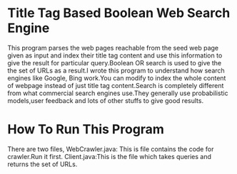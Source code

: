 Title Tag Based Boolean Web Search Engine
======================
This program parses the web pages reachable from the seed web page given as input and index their title tag content and use this information to give the result for particular query.Boolean OR search is used to give the the set of URLs as a result.I wrote this program to understand how search engines like Google, Bing work.You can modify to index the whole content of webpage instead of just title tag content.Search is completely different from what commercial search engines use.They generally use probabilistic models,user feedback and lots of other stuffs to give good results.


How To Run This Program
=========================
There are two files,
WebCrawler.java: This is file contains the code for crawler.Run it first.
Client.java:This is the file which takes queries and returns the set of URLs.
